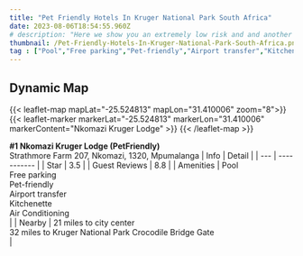 ```yaml
---
title: "Pet Friendly Hotels In Kruger National Park South Africa"
date: 2023-08-06T18:54:55.960Z
# description: "Here we show you an extremely low risk and and another medium risk approach to earn passive income "
thumbnail: /Pet-Friendly-Hotels-In-Kruger-National-Park-South-Africa.png
tag : ["Pool","Free parking","Pet-friendly","Airport transfer","Kitchenette","Air Conditioning"]
---
```


## Dynamic Map
{{< leaflet-map  mapLat="-25.524813" mapLon="31.410006" zoom="8">}}
    {{< leaflet-marker markerLat="-25.524813" markerLon="31.410006" markerContent="Nkomazi Kruger Lodge" >}}
{{< /leaflet-map >}}


**#1 Nkomazi Kruger Lodge (PetFriendly)**<br>Strathmore Farm 207, Nkomazi, 1320, Mpumalanga
| Info | Detail |
| --- | ----------- |
| Star | 3.5 |
| Guest Reviews | 8.8 |
| Amenities | Pool<br>Free parking<br>Pet-friendly<br>Airport transfer<br>Kitchenette<br>Air Conditioning<br> |
| Nearby | 21 miles to city center<br>32 miles to Kruger National Park Crocodile Bridge Gate<br> |

